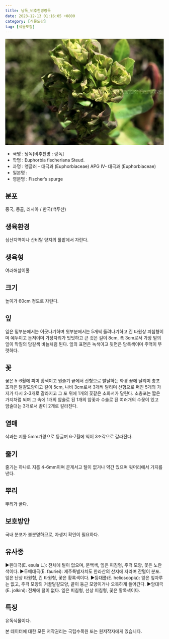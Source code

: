```yaml
---
title: 낭독_비추천명랑독
date: 2023-12-13 01:16:05 +0800
category: [식물도감]
tag: [식물도감]
---
```




![낭독[비추천명 : 랑독]](/assets/img/fileUpload/plants/basic/Euphorbiaceae/Euphorbia/18884/1_th2.JPG)
- 국명 : 낭독[비추천명 : 랑독]
- 학명 : Euphorbia fischeriana Steud.
- 과명 : 앵글러 - 대극과 (Euphorbiaceae) APG Ⅳ- 대극과 (Euphorbiaceae)
- 일본명 : 
- 영문명 : Fischer’s spurge


## 분포
중국, 몽골, 러시아 / 한국(백두산) 
## 생육환경
심산지역이나 산비탈 양지의 풀밭에서 자란다.
## 생육형
여러해살이풀 
## 크기
높이가 60cm 정도로 자란다.
## 잎
잎은 밑부분에서는 어긋나기하며 윗부분에서는 5개씩 돌려나기하고 긴 타원상 피침형이며 예두이고 둔저이며 가장자리가 밋밋하고 큰 것은 길이 8cm, 폭 3cm로서 가장 밑의 잎이 막질의 담갈색 비늘처럼 된다. 잎의 표면은 녹색이고 뒷면은 담록색이며 주맥이 뚜렷하다.
## 꽃
꽃은 5-6월에 피며 황색이고 원줄기 끝에서 산형으로 발달하는 화경 끝에 달리며 총포조각은 달걀모양이고 길이 5cm, 나비 3cm로서 3개씩 달리며 산형으로 퍼진 5개의 가지가 다시 2-3개로 갈라지고 그 포 위에 1개의 꽃같은 소화서가 달린다. 소총포는 짧은가지처럼 되며 그 속에 1개의 암술로 된 1개의 암꽃과 수술로 된 여러개의 수꽃이 있고 암술대는 3개로서 끝이 2개로 갈라진다.
## 열매
삭과는 지름 5mm가량으로 둥글며 6-7월에 익어 3조각으로 갈라진다.
## 줄기
줄기는 하나로 지름 4-6mm이며 곧게서고 털이 없거나 약간 있으며 윗머리에서 가지를 낸다.
## 뿌리
뿌리가 굵다.
## 보호방안
국내 분포가 불분명하므로, 자생지 확인이 필요하다.
## 유사종
▶흰대극(E. esula L.): 전체에 털이 없으며, 분백색, 잎은 피침형, 주걱 모양, 꽃은 노란색이다.
▶두메대극(E. fauriei): 제주특별자치도 한라산의 산지에 자라며 잔털이 분포. 잎은 난상 타원형, 긴 타원형, 꽃은 황록색이다.
▶등대풀(E. helioscopia): 잎은 잎자루는 없고, 주걱 모양의 거꿀달걀모양, 끝이 둥근 모양이거나 오목하게 들어간다.
▶암대극(E. jolkini): 전체에 털이 없다. 잎은 피침형, 선상 피침형, 꽃은 황록색이다.
## 특징
유독식물이다.






본 데이터에 대한 모든 저작권리는 국립수목원 또는 원저작자에게 있습니다.
